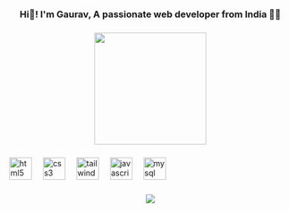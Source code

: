 <h3 align="center">Hi👋! I'm Gaurav, A passionate web developer from India 👨‍💻</h3>

###

<div align="center">
  <img height="200" src="https://media.licdn.com/dms/image/v2/D5616AQGMpHaHJXJMSA/profile-displaybackgroundimage-shrink_350_1400/profile-displaybackgroundimage-shrink_350_1400/0/1721758059583?e=1730332800&v=beta&t=anWVapS7VfUfdqfH0FjAF63KYjT4jvBc2zNSTcKHecY"  />
</div>

###


<div align="left">
  <img src="https://cdn.jsdelivr.net/gh/devicons/devicon/icons/html5/html5-original.svg" height="40" alt="html5 logo"  />
  <img width="12" />
  <img src="https://cdn.jsdelivr.net/gh/devicons/devicon/icons/css3/css3-original.svg" height="40" alt="css3 logo"  />
  <img width="12" />
  <img src="https://cdn.jsdelivr.net/gh/devicons/devicon/icons/tailwindcss/tailwindcss-original-wordmark.svg" height="40" alt="tailwindcss logo"  />
  <img width="12" />
  <img src="https://cdn.jsdelivr.net/gh/devicons/devicon/icons/javascript/javascript-original.svg" height="40" alt="javascript logo"  />
  <img width="12" />
  <img src="https://cdn.jsdelivr.net/gh/devicons/devicon/icons/mysql/mysql-original.svg" height="40" alt="mysql logo"  />
</div>

###

<div align="center">
  <img src="https://profile-counter.glitch.me/iamgauravvvv/count.svg?"  />
</div>

###
